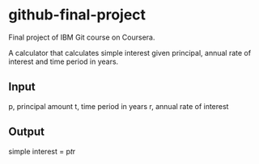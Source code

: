 # github-final-project
Final project of IBM Git course on Coursera.

A calculator that calculates simple interest given principal, annual rate of interest and time period in years.


## Input
   p, principal amount
   t, time period in years
   r, annual rate of interest

## Output
   simple interest = p*t*r
